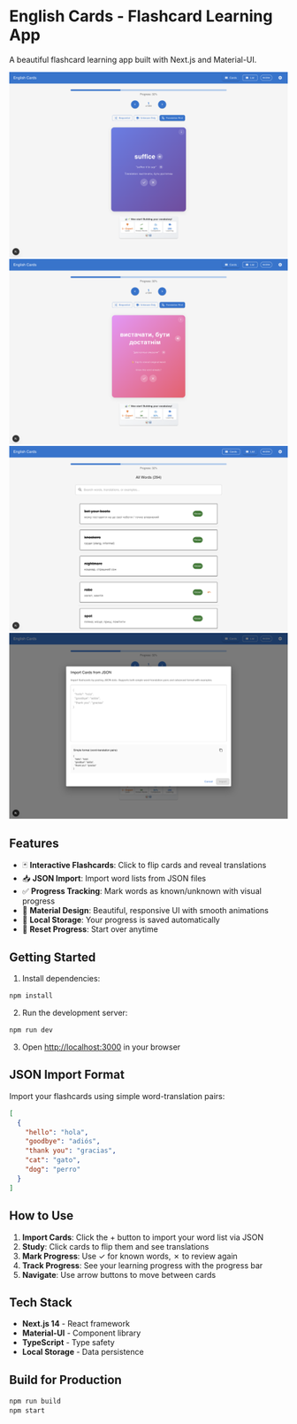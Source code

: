 # English Cards - Flashcard Learning App

A beautiful flashcard learning app built with Next.js and Material-UI.

![Screenshot](images/word.png)
![Screenshot](images/translate.png)
![Screenshot](images/word-list.png)
![Screenshot](images/words-import.png)

## Features

- 🃏 **Interactive Flashcards**: Click to flip cards and reveal translations
- 📥 **JSON Import**: Import word lists from JSON files
- ✅ **Progress Tracking**: Mark words as known/unknown with visual progress
- 🎨 **Material Design**: Beautiful, responsive UI with smooth animations
- 💾 **Local Storage**: Your progress is saved automatically
- 🔄 **Reset Progress**: Start over anytime

## Getting Started

1. Install dependencies:
```bash
npm install
```

2. Run the development server:
```bash
npm run dev
```

3. Open [http://localhost:3000](http://localhost:3000) in your browser

## JSON Import Format

Import your flashcards using simple word-translation pairs:

```json
[
  {
    "hello": "hola",
    "goodbye": "adiós",
    "thank you": "gracias",
    "cat": "gato",
    "dog": "perro"
  }
]
```

## How to Use

1. **Import Cards**: Click the + button to import your word list via JSON
2. **Study**: Click cards to flip them and see translations
3. **Mark Progress**: Use ✓ for known words, ✗ to review again
4. **Track Progress**: See your learning progress with the progress bar
5. **Navigate**: Use arrow buttons to move between cards

## Tech Stack

- **Next.js 14** - React framework
- **Material-UI** - Component library
- **TypeScript** - Type safety
- **Local Storage** - Data persistence

## Build for Production

```bash
npm run build
npm start
```
